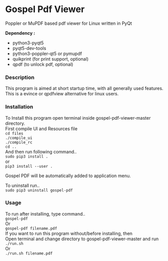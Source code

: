 # Gospel Pdf Viewer
Poppler or MuPDF based pdf viewer for Linux written in PyQt

**Dependency :**  
* python3-pyqt5  
* pyqt5-dev-tools  
* python3-poppler-qt5 or pymupdf  
* quikprint (for print support, optional)  
* qpdf (to unlock pdf, optional)  

### Description
This program is aimed at short startup time, with all generally used features.  
This is a evince or qpdfview alternative for linux users.

### Installation
To Install this program open terminal inside gospel-pdf-viewer-master directory.  
First compile UI and Resources file  
`cd files`  
`./compile_ui`  
`./compile_rc`  
`cd ..`  
And then run following command..  
`sudo pip3 install .`  
or  
`pip3 install --user .`  

Gospel PDF will be automatically added to application menu.

To uninstall run..  
`sudo pip3 uninstall gospel-pdf`


### Usage
To run after installing, type command..  
  `gospel-pdf`  
Or  
  `gospel-pdf filename.pdf`  
If you want to run this program without/before installing, then  
Open terminal and change directory to gospel-pdf-viewer-master and run  
  `./run.sh`  
Or  
  `./run.sh filename.pdf`  

